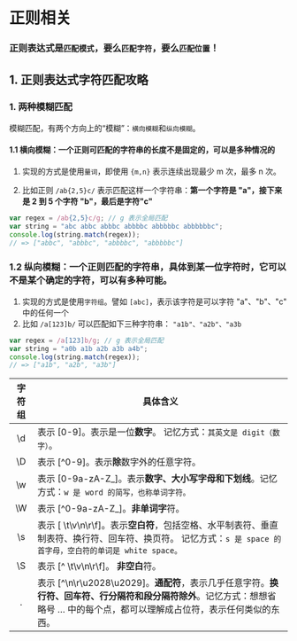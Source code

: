 # 正则相关

### 正则表达式是`匹配模式`，要么`匹配字符`，要么`匹配位置`！

## 1. 正则表达式字符匹配攻略

### 1. 两种模糊匹配

模糊匹配，有两个方向上的“模糊”：`横向模糊`和`纵向模糊`。

#### 1.1 横向模糊：一个正则可匹配的字符串的长度不是固定的，可以是多种情况的

1. 实现的方式是使用`量词`，即使用 `{m,n}` 表示连续出现最少 m 次，最多 n 次。

2. 比如正则 `/ab{2,5}c/` 表示匹配这样一个字符串：**第一个字符是 "a"，接下来是 2 到 5 个字符 "b"，最后是字符"c"**

```js 例子
var regex = /ab{2,5}c/g; // g 表示全局匹配
var string = "abc abbc abbbc abbbbc abbbbbc abbbbbbc";
console.log(string.match(regex));
// => ["abbc", "abbbc", "abbbbc", "abbbbbc"]
```

### 1.2 纵向模糊：一个正则匹配的字符串，具体到某一位字符时，它可以不是某个确定的字符，可以有多种可能。

1. 实现的方式是使用`字符组`。譬如 `[abc]`，表示该字符是可以字符 "a"、"b"、"c" 中的任何一个
2. 比如 `/a[123]b/` 可以匹配如下三种字符串： `"a1b"、"a2b"、"a3b`

```js 例子
var regex = /a[123]b/g; // g 表示全局匹配
var string = "a0b a1b a2b a3b a4b";
console.log(string.match(regex));
// => ["a1b", "a2b", "a3b"]
```

| 字符组 | 具体含义                                                                                                                                                                        |
| :----: | ------------------------------------------------------------------------------------------------------------------------------------------------------------------------------- |
|   \d   | 表示 [0-9]。表示是一位**数字**。 记忆方式：`其英文是 digit（数字）`。                                                                                                           |
|   \D   | 表示 [^0-9]。表示**除**数字外的任意字符。                                                                                                                                       |
|   \w   | 表示 [0-9a-zA-Z_]。表示**数字、大小写字母和下划线**。记忆方式：`w 是 word 的简写，也称单词字符。`                                                                               |
|   \W   | 表示 [^0-9a-zA-Z_]。**非单词字**符。                                                                                                                                            |
|   \s   | 表示 [ \t\v\n\r\f]。表示**空白符**，包括空格、水平制表符、垂直制表符、换行符、回车符、换页符。 记忆方式：`s 是 space 的首字母，空白符的单词是 white space。`                    |
|   \S   | 表示 [^ \t\v\n\r\f]。 **非空白**符。                                                                                                                                            |
|   .    | 表示 [^\n\r\u2028\u2029]。**通配符**，表示几乎任意字符。**换行符、回车符、行分隔符和段分隔符除外**。记忆方式：想想省略号 … 中的每个点，都可以理解成占位符，表示任何类似的东西。 |
